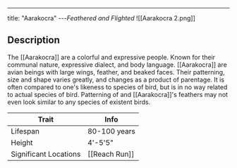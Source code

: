 ---
title: "Aarakocra"
---*Feathered and Flighted*
![[Aarakocra 2.png]]

## Description
The [[Aarakocra]] are a colorful and expressive people. Known for their communal nature, expressive dialect, and body language. [[Aarakocra]] are avian beings with large wings, feather, and beaked faces. Their patterning, size and shape varies greatly, and changes as a product of parentage. It is often compared to one's likeness to species of bird, but is in no way related to actual species of bird. Patterning of and [[Aarakocra]]'s feathers may not even look similar to any species of existent birds.

| Trait | Info |
| --- | --- |
| Lifespan | 80-100 years |
| Height | 4'-5'5" |
| Significant Locations | [[Reach Run]] |